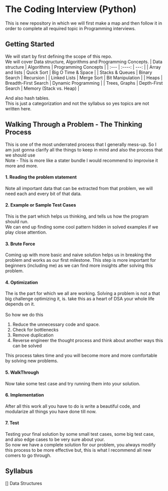 # The Coding Interview (Python)
This is new repository in which we will first make a map and then follow it in order to complete all required topic in Programming interviews.
## Getting Started
We will start by first defining the scope of this repo.<br>
We will cover Data structure, Algorithms and Programming Concepts.
| Data structure      | Algorithms | Programming Concepts     |
| :---        |    :----:   |          ---: |
| Array and lists     |  Quick Sort  | Big O Time & Space |
| Stacks & Queues      | Binary Search      |   Recursion    |
| Linked Lists    | Merge Sort       | Bit Manipulation  |
| Heaps      |    Breadth-First Search   |     Dynamic Programming  |
| Trees,  Graphs   | Depth-First Search       | Memory (Stack vs. Heap)      |


And also hash tables.<br>
This is just a categorization and not the syllabus so yes topics are not written here.

## Walking Through a Problem - The Thinking Process
This is one of the most underrated process that I generally mess-up. So I am just gonna clarify
all the things to keep in mind and also the process that we should use<br>
Note - This is more like a stater bundle I would recommend to improvise it more and more.<br>
#### 1. Reading the problem statement 
Note all important data that can be extracted from that problem, we will need each and every bit of that data.
#### 2. Example or Sample Test Cases
This is the part which helps us thinking, and tells us how the program should run.<br>
We can end up finding some cool pattern hidden in solved examples if we play close attention.
#### 3. Brute Force 
Coming up with more basic and naive solution helps us in breaking the problem and works as our first milestone. This step is more important for beginners (including me) as we can find more insights after solving this problem.
#### 4. Optimization
The is the part for which we all are working. Solving a problem is not a that big challenge optimizing it, is. take this as a heart of DSA your whole life depends on it.<br>    
So how we do this 
<ol>
<li>Reduce the unnecessary code and space.</li>
<li>Check for bottlenecks</li>
<li>Remove duplication</li>
<li>Reverse engineer the thought process and think about another ways this can be solved</li>
</ol>
This process takes time and you will become more and more comfortable by solving new problems.

#### 5. WalkThrough
Now take some test case and try running them into your solution.

#### 6. Implementation 
After all this work all you have to do is write a beautiful code, and modularize all things you have done till now.
#### 7. Test
Testing your final solution by some small test cases, some big test case, and also edge cases to be very sure about your.
<br>
So now we have a complete solution for our problem, you always modify this process to be more effective but, this is what I recommend all new comers to go through.

## Syllabus
[] Data Structures 


